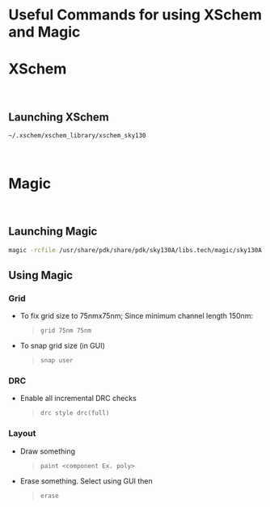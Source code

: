 # Useful Commands for using XSchem and Magic

# XSchem

<br>

## Launching XSchem

```bash
~/.xschem/xschem_library/xschem_sky130
```

<br>

# Magic

<br>

## Launching Magic

```bash
magic -rcfile /usr/share/pdk/share/pdk/sky130A/libs.tech/magic/sky130A.magicrc <file name>.mag
```

## Using Magic

### Grid

* To fix grid size to 75nmx75nm; Since minimum channel length 150nm:

    >`grid 75nm 75nm`

* To snap grid size (in GUI)

    > `snap user`

### DRC

* Enable all incremental DRC checks

    > `drc style drc(full)`

### Layout

* Draw something

    > `paint <component Ex. poly>`

* Erase something. Select using GUI then

    > `erase`
